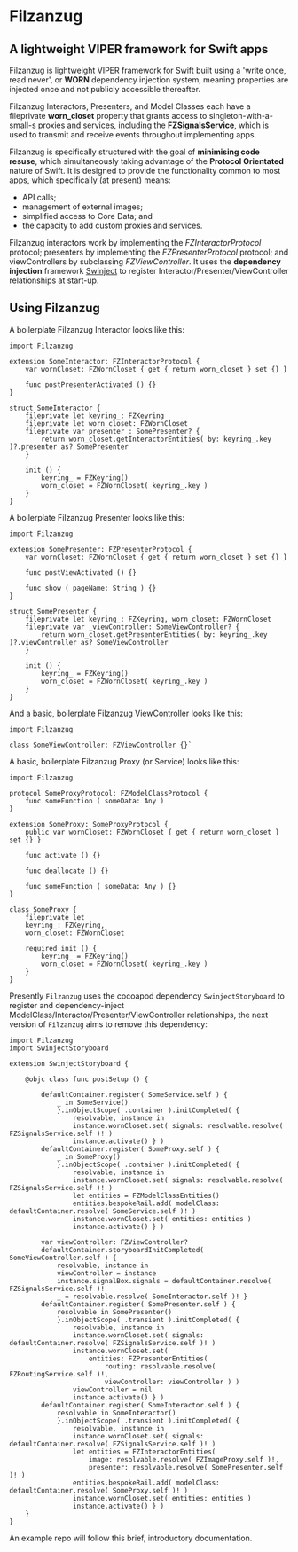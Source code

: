 Filzanzug
=========

A lightweight VIPER framework for Swift apps
--------------------------------------------

Filzanzug is lightweight VIPER framework for Swift built using a 'write once, read never', or **WORN** dependency injection system, meaning properties are injected once and not publicly accessible thereafter.

Filzanzug Interactors, Presenters, and Model Classes each have a fileprivate **worn_closet** property that grants access to singleton-with-a-small-s proxies and services, including the **FZSignalsService**, which is used to transmit and receive events throughout implementing apps.

Filzanzug is specifically structured with the goal of **minimising code resuse**, which simultaneously taking advantage of the **Protocol Orientated** nature of Swift. It is designed to provide the functionality common to most apps, which specifically (at present) means:

-   API calls;
-   management of external images;
-   simplified access to Core Data; and
-   the capacity to add custom proxies and services.

Filzanzug interactors work by implementing the *FZInteractorProtocol* protocol; presenters by implementing the *FZPresenterProtocol* protocol; and viewControllers by subclassing *FZViewController*. It uses the **dependency injection** framework [Swinject](https://github.com/Swinject/Swinject) to register Interactor/Presenter/ViewController relationships at start-up.

Using Filzanzug
---------------

A boilerplate Filzanzug Interactor looks like this:

	import Filzanzug

	extension SomeInteractor: FZInteractorProtocol {
		var wornCloset: FZWornCloset { get { return worn_closet } set {} }
		
		func postPresenterActivated () {}
	}

	struct SomeInteractor {
		fileprivate let keyring_: FZKeyring
		fileprivate let worn_closet: FZWornCloset
		fileprivate var presenter_: SomePresenter? {
			return worn_closet.getInteractorEntities( by: keyring_.key )?.presenter as? SomePresenter
		}
		
		init () {
			keyring_ = FZKeyring()
			worn_closet = FZWornCloset( keyring_.key )
		}
	}

A boilerplate Filzanzug Presenter looks like this:

	import Filzanzug

	extension SomePresenter: FZPresenterProtocol {
		var wornCloset: FZWornCloset { get { return worn_closet } set {} }
		
		func postViewActivated () {}
		
		func show ( pageName: String ) {}
	}

	struct SomePresenter {
		fileprivate let keyring_: FZKeyring, worn_closet: FZWornCloset
		fileprivate var _viewController: SomeViewController? {
			return worn_closet.getPresenterEntities( by: keyring_.key )?.viewController as? SomeViewController
		}
		
		init () {
			keyring_ = FZKeyring()
			worn_closet = FZWornCloset( keyring_.key )
		}
	}

And a basic, boilerplate Filzanzug ViewController looks like this:

	import Filzanzug

	class SomeViewController: FZViewController {}`

A basic, boilerplate Filzanzug Proxy (or Service) looks like this:

	import Filzanzug

	protocol SomeProxyProtocol: FZModelClassProtocol {
		func someFunction ( someData: Any )
	}

	extension SomeProxy: SomeProxyProtocol {
		public var wornCloset: FZWornCloset { get { return worn_closet } set {} }
		
		func activate () {}
		
		func deallocate () {}
		
		func someFunction ( someData: Any ) {}
	}

	class SomeProxy {
		fileprivate let
		keyring_: FZKeyring,
		worn_closet: FZWornCloset
		
		required init () {
			keyring_ = FZKeyring()
			worn_closet = FZWornCloset( keyring_.key )
		}
	}

Presently `Filzanzug` uses the cocoapod dependency `SwinjectStoryboard` to register and dependency-inject  ModelClass/Interactor/Presenter/ViewController relationships, the next version of `Filzanzug` aims to remove this dependency:

	import Filzanzug
	import SwinjectStoryboard

	extension SwinjectStoryboard {
		
		@objc class func postSetup () {
			
			defaultContainer.register( SomeService.self ) {
				_ in SomeService()
				}.inObjectScope( .container ).initCompleted( {
					resolvable, instance in
					instance.wornCloset.set( signals: resolvable.resolve( FZSignalsService.self )! )
					instance.activate() } )
			defaultContainer.register( SomeProxy.self ) {
				_ in SomeProxy()
				}.inObjectScope( .container ).initCompleted( {
					resolvable, instance in
					instance.wornCloset.set( signals: resolvable.resolve( FZSignalsService.self )! )
					let entities = FZModelClassEntities()
					entities.bespokeRail.add( modelClass: defaultContainer.resolve( SomeService.self )! )
					instance.wornCloset.set( entities: entities )
					instance.activate() } )

			var viewController: FZViewController?
			defaultContainer.storyboardInitCompleted( SomeViewController.self ) {
				resolvable, instance in
				viewController = instance
				instance.signalBox.signals = defaultContainer.resolve( FZSignalsService.self )!
				_ = resolvable.resolve( SomeInteractor.self )! }
			defaultContainer.register( SomePresenter.self ) {
				resolvable in SomePresenter()
				}.inObjectScope( .transient ).initCompleted( {
					resolvable, instance in
					instance.wornCloset.set( signals: defaultContainer.resolve( FZSignalsService.self )! )
					instance.wornCloset.set(
						entities: FZPresenterEntities(
							routing: resolvable.resolve( FZRoutingService.self )!,
							viewController: viewController ) )
					viewController = nil
					instance.activate() } )
			defaultContainer.register( SomeInteractor.self ) {
				resolvable in SomeInteractor()
				}.inObjectScope( .transient ).initCompleted( {
					resolvable, instance in
					instance.wornCloset.set( signals: defaultContainer.resolve( FZSignalsService.self )! )
					let entities = FZInteractorEntities(
						image: resolvable.resolve( FZImageProxy.self )!,
						presenter: resolvable.resolve( SomePresenter.self )! )
					entities.bespokeRail.add( modelClass: defaultContainer.resolve( SomeProxy.self )! )
					instance.wornCloset.set( entities: entities )
					instance.activate() } )
		}
	}

An example repo will follow this brief, introductory documentation.
